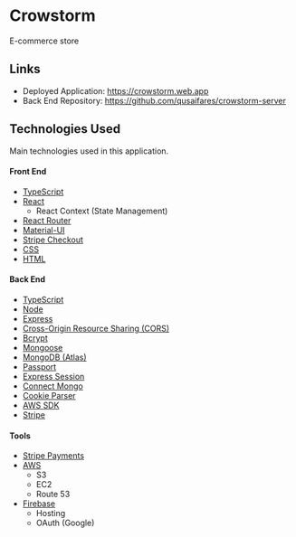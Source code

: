 # Crowstorm

E-commerce store

## Links

- Deployed Application: https://crowstorm.web.app
- Back End Repository: https://github.com/qusaifares/crowstorm-server

## Technologies Used

Main technologies used in this application.

#### Front End

- [TypeScript](https://www.typescriptlang.org)
- [React](https://reactjs.org)
  - React Context (State Management)
- [React Router](https://reactrouter.com/)
- [Material-UI](https://material-ui.com/)
- [Stripe Checkout](https://www.npmjs.com/package/react-stripe-checkout)
- [CSS](https://developer.mozilla.org/en-US/docs/Web/CSS)
- [HTML](https://developer.mozilla.org/en-US/docs/Web/HTML)

#### Back End

- [TypeScript](https://www.typescriptlang.org)
- [Node](https://nodejs.org)
- [Express](https://expressjs.com/)
- [Cross-Origin Resource Sharing (CORS)](https://developer.mozilla.org/en-US/docs/Web/HTTP/CORS)
- [Bcrypt](https://www.npmjs.com/package/bcrypt)
- [Mongoose](https://mongoosejs.com/)
- [MongoDB (Atlas)](https://www.mongodb.com/)
- [Passport](http://www.passportjs.org/)
- [Express Session](https://www.npmjs.com/package/express-session)
- [Connect Mongo](https://www.npmjs.com/package/connect-mongo)
- [Cookie Parser](https://www.npmjs.com/package/cookie-parser)
- [AWS SDK](https://docs.aws.amazon.com/AWSJavaScriptSDK/latest/index.html)
- [Stripe](https://stripe.com/docs/js)

#### Tools

- [Stripe Payments](https://stripe.com/)
- [AWS](https://aws.amazon.com/)
  - S3
  - EC2
  - Route 53
- [Firebase](https://firebase.google.com/)
  - Hosting
  - OAuth (Google)
